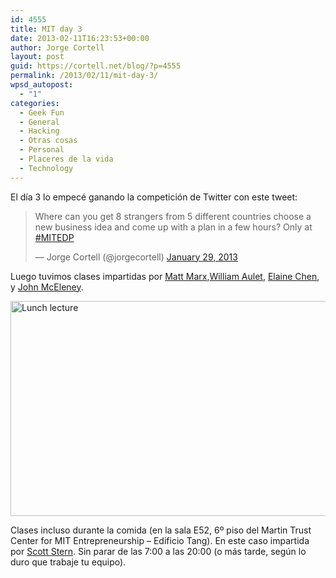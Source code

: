```yaml
---
id: 4555
title: MIT day 3
date: 2013-02-11T16:23:53+00:00
author: Jorge Cortell
layout: post
guid: https://cortell.net/blog/?p=4555
permalink: /2013/02/11/mit-day-3/
wpsd_autopost:
  - "1"
categories:
  - Geek Fun
  - General
  - Hacking
  - Otras cosas
  - Personal
  - Placeres de la vida
  - Technology
---
```

El día 3 lo empecé ganando la competición de Twitter con este tweet:

<blockquote class="twitter-tweet">
  <p>
    Where can you get 8 strangers from 5 different countries choose a new business idea and come up with a plan in a few hours? Only at <a href="https://twitter.com/search/%23MITEDP">#MITEDP</a>
  </p>
  
  <p>
    — Jorge Cortell (@jorgecortell) <a href="https://twitter.com/jorgecortell/status/296055089267879936">January 29, 2013</a>
  </p>
</blockquote>

Luego tuvimos clases impartidas por [Matt Marx](https://executive.mit.edu/faculty/profile/197-matt-marx),[William Aulet](https://executive.mit.edu/faculty/profile/58-william-aulet), [Elaine Chen](https://executive.mit.edu/faculty/profile/287-elaine-chen), y [John McEleney](https://executive.mit.edu/faculty/profile/201-john-mceleney).

<img class="aligncenter" alt="Lunch lecture" src="https://lh5.googleusercontent.com/-asJBTjUDjDY/UQoEkGVpNFI/AAAAAAAAI-c/btV25hfsFIQ/s1026/IMG_1266.JPG" width="616" height="344" />

Clases incluso durante la comida (en la sala E52, 6º piso del Martin Trust Center for MIT Entrepreneurship – Edificio Tang). En este caso impartida por [Scott Stern](https://executive.mit.edu/faculty/profile/194-scott-stern). Sin parar de las 7:00 a las 20:00 (o más tarde, según lo duro que trabaje tu equipo).